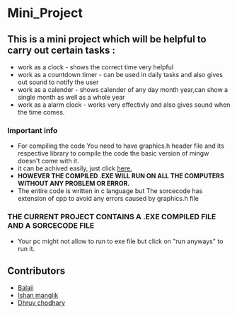 # Mini_Project
## This is a mini project which will be helpful to carry out certain tasks : ##
* work as a clock - shows the correct time very helpful
* work as a countdown timer - can be used in daily tasks and also gives out sound to notify the user
* work as a calender - shows calender of any day month year,can show a single month as well as a whole year
* work as a alarm clock - works very effectivly and also gives sound when the time comes.
### Important info ###
* For compiling the code You need to have graphics.h header file and its respective library to compile the code the basic version of mingw doesn't come with it.
* it can be achived easily, just click [here.](https://www.geeksforgeeks.org/include-graphics-h-codeblocks/)
* **HOWEVER THE COMPILED .EXE WILL RUN ON ALL THE COMPUTERS WITHOUT ANY PROBLEM OR ERROR.**
* The entire code is written in c language but The sorcecode has extension of cpp to avoid any errors caused by graphics.h file
### THE CURRENT PROJECT CONTAINS A .EXE COMPILED FILE AND A SORCECODE FILE ###
* Your pc might not allow to run to exe file but click on "run anyways" to run it.
## Contributors ##
* [Balaji](https://github.com/Balajithegr8)
* [Ishan manglik](https://github.com/IshanManglik)
* [Dhruv chodhary](https://github.com/Dhruvch1244)
